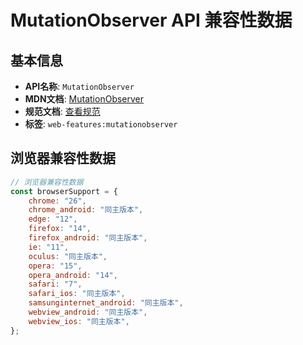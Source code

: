 # MutationObserver API 兼容性数据

## 基本信息

- **API名称**: `MutationObserver`
- **MDN文档**: [MutationObserver](https://developer.mozilla.org/docs/Web/API/MutationObserver)
- **规范文档**: [查看规范](https://dom.spec.whatwg.org/#interface-mutationobserver)
- **标签**: `web-features:mutationobserver`

## 浏览器兼容性数据

```javascript
// 浏览器兼容性数据
const browserSupport = {
    chrome: "26",
    chrome_android: "同主版本",
    edge: "12",
    firefox: "14",
    firefox_android: "同主版本",
    ie: "11",
    oculus: "同主版本",
    opera: "15",
    opera_android: "14",
    safari: "7",
    safari_ios: "同主版本",
    samsunginternet_android: "同主版本",
    webview_android: "同主版本",
    webview_ios: "同主版本",
};

```

